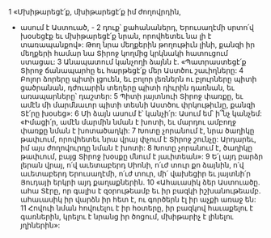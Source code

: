 1 «Մխիթարեցէ՛ք, մխիթարեցէ՛ք իմ ժողովրդին,
- ասում է Աստուած, -
2 դուք՝ քահանաներդ, Երուսաղէմի սրտո՛վ խօսեցէք
եւ մխիթարեցէ՛ք նրան,
որովհետեւ նա լի է տառապանքով»:
Թող նրա մեղքերին թողութիւն լինի,
քանզի իր մեղքերի համար
նա Տիրոջ կողմից կրկնակի հատուցում ստացաւ:
3 Անապատում կանչողի ձայնն է. «Պատրաստեցէ՛ք Տիրոջ ճանապարհը
եւ հարթեցէ՛ք մեր Աստծու շաւիղները:
4 Բոլոր ձորերը պիտի լցուեն,
եւ բոլոր լեռներն ու բլուրները պիտի ցածրանան,
դժուարին տեղերը պիտի դիւրին դառնան,
եւ առապարները՝ դաշտեր:
5 Պիտի յայտնուի Տիրոջ փառքը,
եւ ամէն մի մարմնաւոր պիտի տեսնի Աստծու փրկութիւնը,
քանզի Տէ՛րը խօսեց»:
6 Մի ձայն ասում է՝ կանչի՛ր:
Ասում եմ՝ ի՞նչ կանչեմ:
«Իմացի՛ր, ամէն մարմին նման է խոտի,
եւ մարդու ամբողջ փառքը նման է խոտածաղկի:
7 Խոտը չորանում է,
նրա ծաղիկը թափւում,
որովհետեւ նրա վրայ փչում է Տիրոջ շունչը:
Արդարեւ, իմ այս ժողովուրդը նման է խոտի:
8 Խոտը չորանում է, ծաղիկը թափւում,
բայց Տիրոջ խօսքը մնում է յաւիտեան»:
9 Ե՛լ այդ բարձր լերան վրայ,
ո՛վ աւետաբերդ Սիոնի,
ո՛ւժ տուր քո ձայնին,
ո՛վ աւետաբերդ Երուսաղէմի,
ո՛ւժ տուր, մի՛ վախեցիր եւ յայտնի՛ր Յուդայի երկրի այդ քաղաքներին.
10 «Ահաւասիկ ձեր Աստուածը.
ահա Տէրը, որ գալիս է զօրութեամբ
եւ իր բազկի իշխանութեամբ.
ահաւասիկ իր վարձն իր հետ է,
ու գործերն էլ իր աչքի առաջ են:
11 Հովուի նման հովուելու է իր հօտերը,
իր բազկով հաւաքելու է գառներին,
կրելու է նրանց իր ծոցում,
մխիթարիչ է լինելու յղիներին»:
